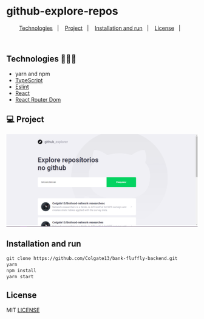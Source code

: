 # github-explore-repos

<p align="center">
  <a href="#technologies-">Technologies</a>&nbsp;&nbsp;&nbsp;|&nbsp;&nbsp;&nbsp;
  <a href="#-Project">Project</a>&nbsp;&nbsp;&nbsp;|&nbsp;&nbsp;&nbsp;
  <a href="#installation-and-run">Installation and run</a>&nbsp;&nbsp;&nbsp;|&nbsp;&nbsp;&nbsp;
  <a href="#license">License</a>&nbsp;&nbsp;&nbsp;|&nbsp;&nbsp;&nbsp;
</p>

<br>

## Technologies 🐱‍🏍🎂
- yarn and npm
- [TypeScript](https://www.typescriptlang.org/)
- [Eslint](https://eslint.org/)
- [React](https://reactjs.org/)
- [React Router Dom](https://www.npmjs.com/package/react-router-dom)


## 💻 Project

<img src="https://raw.githubusercontent.com/Colgate13/github-explore-repos/main/read/readme%20photos/Screenshot_23.png" alt="print of project"></img>

## Installation and run

```yarn 
git clone https://github.com/Colgate13/bank-fluffly-backend.git
yarn 
npm install 
yarn start
```

## License

MIT [LICENSE](LICENSE.md)
